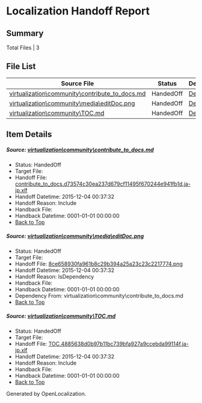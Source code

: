 # <a name='report-top'></a> Localization Handoff Report

## Summary
 Total Files | 3

## File List
 Source File | Status | Details 
 ----------- | ------ | ------- 
 [virtualization\community\contribute_to_docs.md](https://github.com/Microsoft/Virtualization-Documentation-Private/blob/bdb9226484cbef78a8c6821f30ccb7b9c8128263/virtualization/community/contribute_to_docs.md) | HandedOff | [Details](#00c4ba77dd38943689459271e9344cc74ef3c4ab58)
 [virtualization\community\media\editDoc.png](https://github.com/Microsoft/Virtualization-Documentation-Private/blob/bdb9226484cbef78a8c6821f30ccb7b9c8128263/virtualization/community/media/editDoc.png) | HandedOff | [Details](#8ce658930fa961b8c29b394a25a23c23c221777460)
 [virtualization\community\TOC.md](https://github.com/Microsoft/Virtualization-Documentation-Private/blob/bdb9226484cbef78a8c6821f30ccb7b9c8128263/virtualization/community/TOC.md) | HandedOff | [Details](#a784d37b2419ca37ea9add2d919a80297e929acb61)

## Item Details
##### <a name='00c4ba77dd38943689459271e9344cc74ef3c4ab58'></a> Source: [virtualization\community\contribute_to_docs.md](https://github.com/Microsoft/Virtualization-Documentation-Private/blob/bdb9226484cbef78a8c6821f30ccb7b9c8128263/virtualization/community/contribute_to_docs.md)
* Status: HandedOff
* Target File: 
* Handoff File: [contribute_to_docs.d73574c30ea237d679cf11495f670244e941fb1d.ja-jp.xlf](https://github.com/Microsoft/Virtualization-Documentation-Private.handoff/blob/3cef85818bd9818bdd702643a6da983db493ed52/ol-handoff/Microsoft/Virtualization-Documentation-Private.ja-jp/live/contribute_to_docs.d73574c30ea237d679cf11495f670244e941fb1d.ja-jp.xlf)
* Handoff Datetime: 2015-12-04 00:37:32
* Handoff Reason: Include
* Handback File: 
* Handback Datetime: 0001-01-01 00:00:00
* [Back to Top](#report-top)

##### <a name='8ce658930fa961b8c29b394a25a23c23c221777460'></a> Source: [virtualization\community\media\editDoc.png](https://github.com/Microsoft/Virtualization-Documentation-Private/blob/bdb9226484cbef78a8c6821f30ccb7b9c8128263/virtualization/community/media/editDoc.png)
* Status: HandedOff
* Target File: 
* Handoff File: [8ce658930fa961b8c29b394a25a23c23c2217774.png](https://github.com/Microsoft/Virtualization-Documentation-Private.handoff/blob/3cef85818bd9818bdd702643a6da983db493ed52/ol-handoff/Microsoft/Virtualization-Documentation-Private.ja-jp/live/8ce658930fa961b8c29b394a25a23c23c2217774.png)
* Handoff Datetime: 2015-12-04 00:37:32
* Handoff Reason: IsDependency
* Handback File: 
* Handback Datetime: 0001-01-01 00:00:00
* Dependency From: virtualization\community\contribute_to_docs.md
* [Back to Top](#report-top)

##### <a name='a784d37b2419ca37ea9add2d919a80297e929acb61'></a> Source: [virtualization\community\TOC.md](https://github.com/Microsoft/Virtualization-Documentation-Private/blob/bdb9226484cbef78a8c6821f30ccb7b9c8128263/virtualization/community/TOC.md)
* Status: HandedOff
* Target File: 
* Handoff File: [TOC.4885638d0b97b11bc739bfa927a9ccebda99114f.ja-jp.xlf](https://github.com/Microsoft/Virtualization-Documentation-Private.handoff/blob/3cef85818bd9818bdd702643a6da983db493ed52/ol-handoff/Microsoft/Virtualization-Documentation-Private.ja-jp/live/TOC.4885638d0b97b11bc739bfa927a9ccebda99114f.ja-jp.xlf)
* Handoff Datetime: 2015-12-04 00:37:32
* Handoff Reason: Include
* Handback File: 
* Handback Datetime: 0001-01-01 00:00:00
* [Back to Top](#report-top)


Generated by OpenLocalization.
